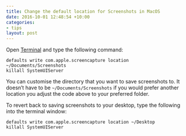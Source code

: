 ```yaml
---
title: Change the default location for Screenshots in MacOS
date: 2016-10-01 12:48:54 +10:00
categories:
- tips
layout: post
---
```


Open [Terminal](https://en.wikipedia.org/wiki/Terminal_(macOS)) and type the following command:

```
defaults write com.apple.screencapture location ~/Documents/Screenshots
killall SystemUIServer
```

You can customise the directory that you want to save screenshots to. It doesn’t
have to be `~/Documents/Screenshots` if you would prefer another location you
adjust the code above to your preferred folder.

To revert back to saving screenshots to your desktop, type the
following into the terminal window:

```
defaults write com.apple.screencapture location ~/Desktop
killall SystemUIServer
```
